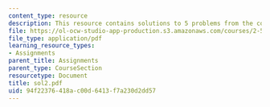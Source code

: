 ```yaml
---
content_type: resource
description: This resource contains solutions to 5 problems from the course text book.
file: https://ol-ocw-studio-app-production.s3.amazonaws.com/courses/2-58j-radiative-transfer-spring-2006/94f22376418ac00d6413f7a230d2dd57_sol2.pdf
file_type: application/pdf
learning_resource_types:
- Assignments
parent_title: Assignments
parent_type: CourseSection
resourcetype: Document
title: sol2.pdf
uid: 94f22376-418a-c00d-6413-f7a230d2dd57
---
```

